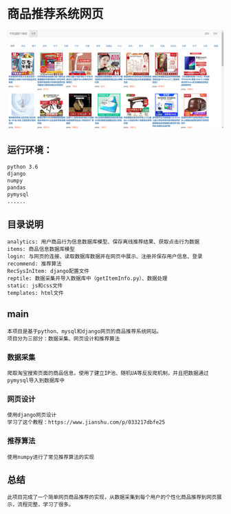 # 商品推荐系统网页

![picture](https://github.com/HHHLLL1/ProductRecommendationPage/blob/master/picture.png)

## 运行环境：
    python 3.6
    django
    numpy
    pandas
    pymysql
    ......
 
 
 ## 目录说明
    analytics: 用户商品行为信息数据库模型、保存离线推荐结果、获取点击行为数据
    items: 商品信息数据库模型
    login: 与网页的连接、读取数据库数据并在网页中展示、注册并保存用户信息、登录
    recommend: 推荐算法
    RecSysInItem: django配置文件
    reptile: 数据采集并导入数据库中（getItemInfo.py）、数据处理
    static: js和css文件
    templates: html文件
    
 
## main
    本项目是基于python、mysql和django网页的商品推荐系统网站。
    项目分为三部分：数据采集、网页设计和推荐算法
    
### 数据采集
    爬取淘宝搜索页面的商品信息，使用了建立IP池、随机UA等反反爬机制，并且把数据通过pymysql导入到数据库中

### 网页设计
    使用django网页设计
    学习了这个教程：https://www.jianshu.com/p/033217dbfe25
   
### 推荐算法
    使用numpy进行了常见推荐算法的实现
   
 
## 总结
    此项目完成了一个简单网页商品推荐的实现，从数据采集到每个用户的个性化商品推荐到网页展示，流程完整，学习了很多。
    
    
